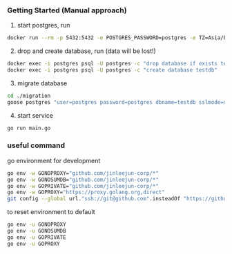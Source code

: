 ### Getting Started (Manual approach)

1. start postgres, run
```sh
docker run --rm -p 5432:5432 -e POSTGRES_PASSWORD=postgres -e TZ=Asia/Bangkok --name postgres postgres:16-alpine
```

2. drop and create database, run (data will be lost!)
```sh
docker exec -i postgres psql -U postgres -c "drop database if exists testdb" && \
docker exec -i postgres psql -U postgres -c "create database testdb"
```

3. migrate database
```sh
cd ./migration
goose postgres "user=postgres password=postgres dbname=testdb sslmode=disable" up
```

4. start service
```sh
go run main.go
```

### useful command

go environment for development
```sh
go env -w GONOPROXY="github.com/jinleejun-corp/*"
go env -w GONOSUMDB="github.com/jinleejun-corp/*"
go env -w GOPRIVATE="github.com/jinleejun-corp/*"
go env -w GOPROXY="https://proxy.golang.org,direct"
git config --global url."ssh://git@github.com".insteadOf "https://github.com"
```

to reset environment to default
```sh
go env -u GONOPROXY
go env -u GONOSUMDB
go env -u GOPRIVATE
go env -u GOPROXY
```